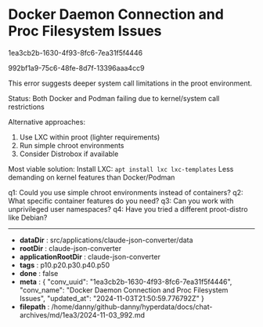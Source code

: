 # Docker Daemon Connection and Proc Filesystem Issues

1ea3cb2b-1630-4f93-8fc6-7ea31f5f4446

992bf1a9-75c6-48fe-8d7f-13396aaa4cc9

 This error suggests deeper system call limitations in the proot environment.

Status: Both Docker and Podman failing due to kernel/system call restrictions

Alternative approaches:
1. Use LXC within proot (lighter requirements)
2. Run simple chroot environments
3. Consider Distrobox if available

Most viable solution:
Install LXC: `apt install lxc lxc-templates`
Less demanding on kernel features than Docker/Podman

q1: Could you use simple chroot environments instead of containers?
q2: What specific container features do you need?
q3: Can you work with unprivileged user namespaces?
q4: Have you tried a different proot-distro like Debian?

---

* **dataDir** : src/applications/claude-json-converter/data
* **rootDir** : claude-json-converter
* **applicationRootDir** : claude-json-converter
* **tags** : p10.p20.p30.p40.p50
* **done** : false
* **meta** : {
  "conv_uuid": "1ea3cb2b-1630-4f93-8fc6-7ea31f5f4446",
  "conv_name": "Docker Daemon Connection and Proc Filesystem Issues",
  "updated_at": "2024-11-03T21:50:59.776792Z"
}
* **filepath** : /home/danny/github-danny/hyperdata/docs/chat-archives/md/1ea3/2024-11-03_992.md